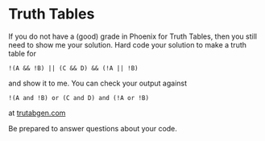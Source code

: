 # Truth Tables

If you do not have a (good) grade in Phoenix for Truth Tables, then you still need to show me your solution. Hard code your solution to make a truth table for

`!(A && !B) || (C && D) && (!A || !B)`

and show it to me. You can check your output against

`!(A and !B) or (C and D) and (!A or !B)`

at [trutabgen.com](http://trutabgen.com)

Be prepared to answer questions about your code.